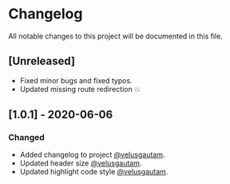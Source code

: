 # Changelog

All notable changes to this project will be documented in this file.

## [Unreleased]

- Fixed minor bugs and fixed typos.
- Updated missing route redirection 💥

## [1.0.1] - 2020-06-06

### Changed

- Added changelog to project [@velusgautam](https://github.com/velusgautam).
- Updated header size [@velusgautam](https://github.com/velusgautam).
- Updated highlight code style [@velusgautam](https://github.com/velusgautam).

